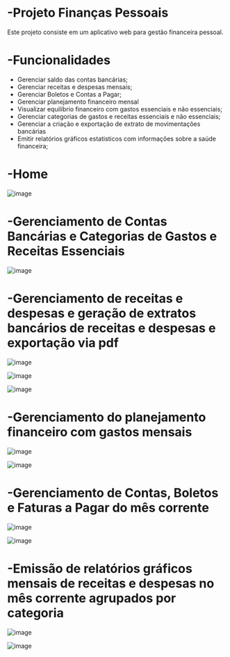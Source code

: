 # -Projeto Finanças Pessoais
Este projeto consiste em um aplicativo web para gestão financeira pessoal.

# -Funcionalidades

- Gerenciar saldo das contas bancárias;
- Gerenciar receitas e despesas mensais;
- Gerenciar Boletos e Contas a Pagar;
- Gerenciar planejamento financeiro mensal
- Visualizar equilíbrio financeiro com gastos essenciais e não essenciais;
- Gerenciar categorias de gastos e receitas essenciais e não essenciais;
- Gerenciar a criação e exportação de extrato de movimentações bancárias
- Emitir relatórios gráficos estatisticos com informações sobre a saúde financeira;

# -Home

![image](https://github.com/wilton-santana-jr/-projeto_financa_pessoal/assets/12551792/3d1ea6da-e2b8-4024-a99a-a8274cbf31cb)

# -Gerenciamento de Contas Bancárias e Categorias de Gastos e Receitas Essenciais

![image](https://github.com/wilton-santana-jr/-projeto_financa_pessoal/assets/12551792/9144b2b5-355d-4de8-ad6a-cefe7b44ee76)

# -Gerenciamento de receitas e despesas e geração de extratos bancários de receitas e despesas e exportação via pdf

![image](https://github.com/wilton-santana-jr/-projeto_financa_pessoal/assets/12551792/5489a308-39ca-4b1f-af7e-085c0386036e)

![image](https://github.com/wilton-santana-jr/-projeto_financa_pessoal/assets/12551792/040fe397-0604-4dac-816f-72d4d741f33d)

![image](https://github.com/wilton-santana-jr/-projeto_financa_pessoal/assets/12551792/e3aa624c-bb80-4ecc-a060-d2b5791e8c86)

# -Gerenciamento do planejamento financeiro com gastos mensais

![image](https://github.com/wilton-santana-jr/-projeto_financa_pessoal/assets/12551792/625c8106-15fb-4879-a19f-e63784dfac32)

![image](https://github.com/wilton-santana-jr/-projeto_financa_pessoal/assets/12551792/f0f32814-367b-4c13-b999-fe431ad2bf02)

# -Gerenciamento de Contas, Boletos e Faturas a Pagar do mês corrente

![image](https://github.com/wilton-santana-jr/-projeto_financa_pessoal/assets/12551792/6fdf62f9-4ae9-4689-b37e-c57776f52d96)

![image](https://github.com/wilton-santana-jr/-projeto_financa_pessoal/assets/12551792/faa5d705-60fe-4e15-80d0-15c25bb8d264)

# -Emissão de relatórios gráficos mensais de receitas e despesas no mês corrente agrupados por categoria

![image](https://github.com/wilton-santana-jr/-projeto_financa_pessoal/assets/12551792/d2e76fd4-24e2-4f55-9a5b-3c4291a6c11b)

![image](https://github.com/wilton-santana-jr/-projeto_financa_pessoal/assets/12551792/4257993d-8753-4847-a6ea-1e85202894f1)
